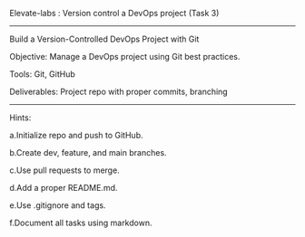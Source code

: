 Elevate-labs : Version control a DevOps project (Task 3)

--------------------------------------------------------

Build a Version-Controlled DevOps Project with Git

Objective: Manage a DevOps project using Git best practices.

Tools: Git, GitHub

Deliverables: Project repo with proper commits, branching

----------------------------------------------------------

Hints:

a.Initialize repo and push to GitHub.

b.Create dev, feature, and main branches.

c.Use pull requests to merge.

d.Add a proper README.md.

e.Use .gitignore and tags.

f.Document all tasks using markdown.
